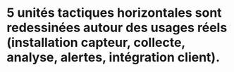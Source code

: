 # 5 unités tactiques horizontales sont redessinées autour des usages réels (installation capteur, collecte, analyse, alertes, intégration client).